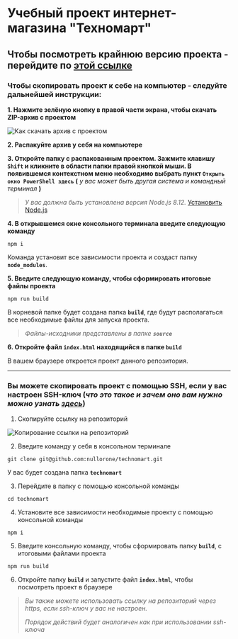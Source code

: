 # Учебный проект интернет-магазина "Техномарт"

## Чтобы посмотреть крайнюю версию проекта - перейдите по **[этой ссылке](https://nullorone.dev/technomart)**

### Чтобы скопировать проект к себе на компьютер - следуйте дальнейшей инструкции:

**1. Нажмите зелёную кнопку в правой части экрана, чтобы скачать ZIP-архив с проектом**

![Как скачать архив с проектом](https://nullorone.dev/docs/screen_download_zip_github.jpg)

**2. Распакуйте архив у себя на компьютере**

**3. Откройте папку с распакованным проектом. Зажмите клавишу `Shift` и кликните в области папки правой кнопкой мыши. В появившемся контекстном меню необходимо выбрать пункт `Открыть окно PowerShell здесь` (** *у вас может быть другая система и командный терминал* **)**

> *У вас должна быть установлена версия Node.js 8.12.* [Установить Node.js](https://nodejs.org/en/)

**4. В открывшемся окне консольного терминала введите следующую команду**

```
npm i
```
Команда установит все зависимости проекта и создаст папку **`node_modules`**.

**5. Введите следующую команду, чтобы сформировать итоговые файлы проекта**

```
npm run build
```

В корневой папке будет создана папка **`build`**, где будут располагаться все необходимые файлы для запуска проекта.
> *Файлы-исходники представлены в папке **`source`***

**6. Откройте файл `index.html` находящийся в папке `build`**

В вашем браузере откроется проект данного репозитория.

---
### Вы можете скопировать проект с помощью SSH, если у вас настроен SSH-ключ (*что это такое и зачем оно вам нужно можно узнать [здесь](https://htmlacademy.ru/blog/84-register-on-github-work-with-console)*) 

1. Скопируйте ссылку на репозиторий

![Копирование ссылки на репозиторий](https://nullorone.dev/docs/screen_ssh_github.jpg)
  
2. Введите команду у себя в консольном терминале 

```
git clone git@github.com:nullorone/technomart.git
```

У вас будет создана папка **`technomart`**

3. Перейдите в папку с помощью консольной команды

```
cd technomart
```

4. Установите все зависимости необходимые проекту с помощью консольной команды

```
npm i
```

5. Введите консольную команду, чтобы сформировать папку **`build`**, с итоговыми файлами  проекта

```
npm run build
```

6. Откройте папку **`build`** и запустите файл **`index.html`**, чтобы посмотреть проект в браузере


>*Вы также можете использовать ссылку на репозиторий через https, если ssh-ключ у вас не настроен.*
>
>*Порядок действий будет аналогичен как при использовании ssh-ключа*
>&nbsp;
